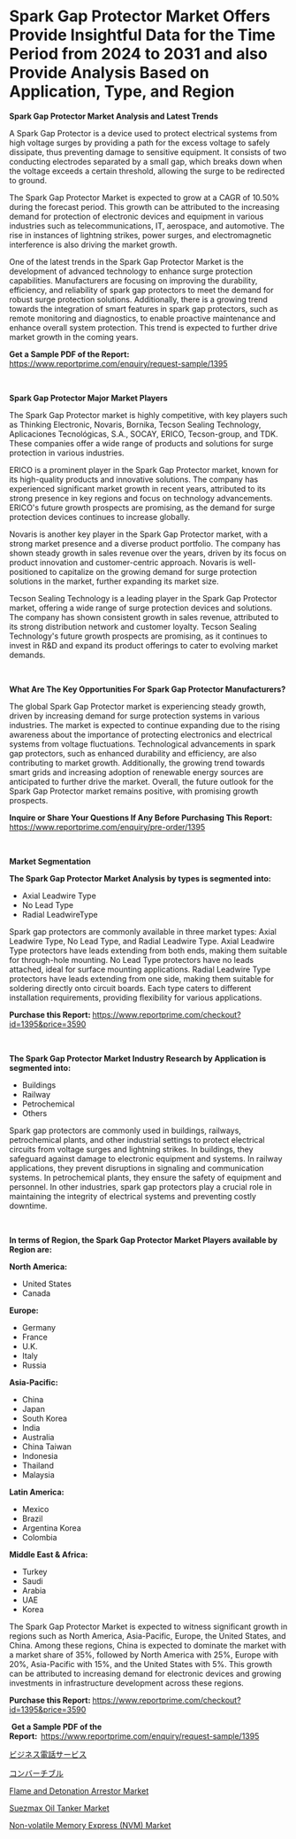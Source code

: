 <p><h1>Spark Gap Protector Market Offers Provide Insightful Data for the Time Period from 2024 to 2031 and also Provide Analysis Based on Application, Type, and Region</h1></p><p><strong>Spark Gap Protector Market Analysis and Latest Trends</strong></p>
<p><p>A Spark Gap Protector is a device used to protect electrical systems from high voltage surges by providing a path for the excess voltage to safely dissipate, thus preventing damage to sensitive equipment. It consists of two conducting electrodes separated by a small gap, which breaks down when the voltage exceeds a certain threshold, allowing the surge to be redirected to ground.</p><p>The Spark Gap Protector Market is expected to grow at a CAGR of 10.50% during the forecast period. This growth can be attributed to the increasing demand for protection of electronic devices and equipment in various industries such as telecommunications, IT, aerospace, and automotive. The rise in instances of lightning strikes, power surges, and electromagnetic interference is also driving the market growth.</p><p>One of the latest trends in the Spark Gap Protector Market is the development of advanced technology to enhance surge protection capabilities. Manufacturers are focusing on improving the durability, efficiency, and reliability of spark gap protectors to meet the demand for robust surge protection solutions. Additionally, there is a growing trend towards the integration of smart features in spark gap protectors, such as remote monitoring and diagnostics, to enable proactive maintenance and enhance overall system protection. This trend is expected to further drive market growth in the coming years.</p></p>
<p><strong>Get a Sample PDF of the Report:&nbsp;</strong> <a href="https://www.reportprime.com/enquiry/request-sample/1395">https://www.reportprime.com/enquiry/request-sample/1395</a></p>
<p>&nbsp;</p>
<p><strong>Spark Gap Protector Major Market Players</strong></p>
<p><p>The Spark Gap Protector market is highly competitive, with key players such as Thinking Electronic, Novaris, Bornika, Tecson Sealing Technology, Aplicaciones Tecnológicas, S.A., SOCAY, ERICO, Tecson-group, and TDK. These companies offer a wide range of products and solutions for surge protection in various industries.</p><p>ERICO is a prominent player in the Spark Gap Protector market, known for its high-quality products and innovative solutions. The company has experienced significant market growth in recent years, attributed to its strong presence in key regions and focus on technology advancements. ERICO's future growth prospects are promising, as the demand for surge protection devices continues to increase globally.</p><p>Novaris is another key player in the Spark Gap Protector market, with a strong market presence and a diverse product portfolio. The company has shown steady growth in sales revenue over the years, driven by its focus on product innovation and customer-centric approach. Novaris is well-positioned to capitalize on the growing demand for surge protection solutions in the market, further expanding its market size.</p><p>Tecson Sealing Technology is a leading player in the Spark Gap Protector market, offering a wide range of surge protection devices and solutions. The company has shown consistent growth in sales revenue, attributed to its strong distribution network and customer loyalty. Tecson Sealing Technology's future growth prospects are promising, as it continues to invest in R&D and expand its product offerings to cater to evolving market demands.</p></p>
<p>&nbsp;</p>
<p><strong>What Are The Key Opportunities For Spark Gap Protector Manufacturers?</strong></p>
<p><p>The global Spark Gap Protector market is experiencing steady growth, driven by increasing demand for surge protection systems in various industries. The market is expected to continue expanding due to the rising awareness about the importance of protecting electronics and electrical systems from voltage fluctuations. Technological advancements in spark gap protectors, such as enhanced durability and efficiency, are also contributing to market growth. Additionally, the growing trend towards smart grids and increasing adoption of renewable energy sources are anticipated to further drive the market. Overall, the future outlook for the Spark Gap Protector market remains positive, with promising growth prospects. </p></p>
<p><strong>Inquire or Share Your Questions If Any Before Purchasing This Report:</strong> <a href="https://www.reportprime.com/enquiry/pre-order/1395">https://www.reportprime.com/enquiry/pre-order/1395</a></p>
<p>&nbsp;</p>
<p><strong>Market Segmentation</strong></p>
<p><strong>The Spark Gap Protector Market Analysis by types is segmented into:</strong></p>
<p><ul><li>Axial Leadwire Type</li><li>No Lead Type</li><li>Radial LeadwireType</li></ul></p>
<p><p>Spark gap protectors are commonly available in three market types: Axial Leadwire Type, No Lead Type, and Radial Leadwire Type. Axial Leadwire Type protectors have leads extending from both ends, making them suitable for through-hole mounting. No Lead Type protectors have no leads attached, ideal for surface mounting applications. Radial Leadwire Type protectors have leads extending from one side, making them suitable for soldering directly onto circuit boards. Each type caters to different installation requirements, providing flexibility for various applications.</p></p>
<p><strong>Purchase this Report:&nbsp;</strong><a href="https://www.reportprime.com/checkout?id=1395&price=3590">https://www.reportprime.com/checkout?id=1395&price=3590</a></p>
<p>&nbsp;</p>
<p><strong>The Spark Gap Protector Market Industry Research by Application is segmented into:</strong></p>
<p><ul><li>Buildings</li><li>Railway</li><li>Petrochemical</li><li>Others</li></ul></p>
<p><p>Spark gap protectors are commonly used in buildings, railways, petrochemical plants, and other industrial settings to protect electrical circuits from voltage surges and lightning strikes. In buildings, they safeguard against damage to electronic equipment and systems. In railway applications, they prevent disruptions in signaling and communication systems. In petrochemical plants, they ensure the safety of equipment and personnel. In other industries, spark gap protectors play a crucial role in maintaining the integrity of electrical systems and preventing costly downtime.</p></p>
<p>&nbsp;</p>
<p><strong>In terms of Region, the Spark Gap Protector Market Players available by Region are:</strong></p>
<p>
    <p> <strong> North America: </strong>
        <ul>
            <li>United States</li>
            <li>Canada</li>
        </ul>
        </p> 
    <p> <strong> Europe: </strong>
        <ul>
            <li>Germany</li>
            <li>France</li>
            <li>U.K.</li>
            <li>Italy</li>
            <li>Russia</li>
        </ul>
        </p> 
    <p> <strong> Asia-Pacific: </strong>
        <ul>
            <li>China</li>
            <li>Japan</li>
            <li>South Korea</li>
            <li>India</li>
            <li>Australia</li>
            <li>China Taiwan</li>
            <li>Indonesia</li>
            <li>Thailand</li>
            <li>Malaysia</li>
        </ul>
        </p> 
    <p> <strong> Latin America: </strong>
        <ul>
            <li>Mexico</li>
            <li>Brazil</li>
            <li>Argentina Korea</li>
            <li>Colombia</li>
        </ul>
        </p> 
    <p> <strong> Middle East & Africa: </strong>
        <ul>
            <li>Turkey</li>
            <li>Saudi</li>
            <li>Arabia</li>
            <li>UAE</li>
            <li>Korea</li>
        </ul>
    </p>
    </p>
<p><p>The Spark Gap Protector Market is expected to witness significant growth in regions such as North America, Asia-Pacific, Europe, the United States, and China. Among these regions, China is expected to dominate the market with a market share of 35%, followed by North America with 25%, Europe with 20%, Asia-Pacific with 15%, and the United States with 5%. This growth can be attributed to increasing demand for electronic devices and growing investments in infrastructure development across these regions.</p></p>
<p><strong>Purchase this Report: </strong><a href="https://www.reportprime.com/checkout?id=1395&price=3590">https://www.reportprime.com/checkout?id=1395&price=3590</a></p>
<p>&nbsp;<strong>Get a Sample PDF of the Report:&nbsp;&nbsp;</strong><a href="https://www.reportprime.com/enquiry/request-sample/1395">https://www.reportprime.com/enquiry/request-sample/1395</a></p>
<p><strong></strong></p>
<p><p><a href="https://github.com/LeanneBruen2023/Market-Research-Report-List-1/blob/main/88061699406.md">ビジネス電話サービス</a></p><p><a href="https://medium.com/@briaabshire64/2024%E5%B9%B4%E3%81%8B%E3%82%892031%E5%B9%B4%E3%81%AE%E6%9C%9F%E9%96%93%E3%81%AB%E4%BA%88%E6%B8%AC%E3%81%95%E3%82%8C%E3%82%8B%E3%82%B3%E3%83%B3%E3%83%90%E3%83%BC%E3%83%81%E3%83%96%E3%83%AB%E5%B8%82%E5%A0%B4%E3%81%AE%E5%8B%95%E5%90%91%E3%81%A8%E5%B8%82%E5%A0%B4%E5%88%86%E6%9E%90-2fb49ac2ae14">コンバーチブル</a></p><p><a href="https://www.linkedin.com/pulse/flame-detonation-arrestor-market-size-growth-outlook-from-qnt6c?trackingId=3%2FP302%2BDXnktIu5a%2FoQm2w%3D%3D">Flame and Detonation Arrestor Market</a></p><p><a href="https://issuu.com/reportprime-2/docs/suezmax-oil-tanker-market-size-2030.pptx">Suezmax Oil Tanker Market</a></p><p><a href="https://www.linkedin.com/pulse/non-volatile-memory-express-nvm-market-research-report-unlocks-cqgac?trackingId=sMWmYqqnggCtztSBxjDv5Q%3D%3D">Non-volatile Memory Express (NVM) Market</a></p></p>